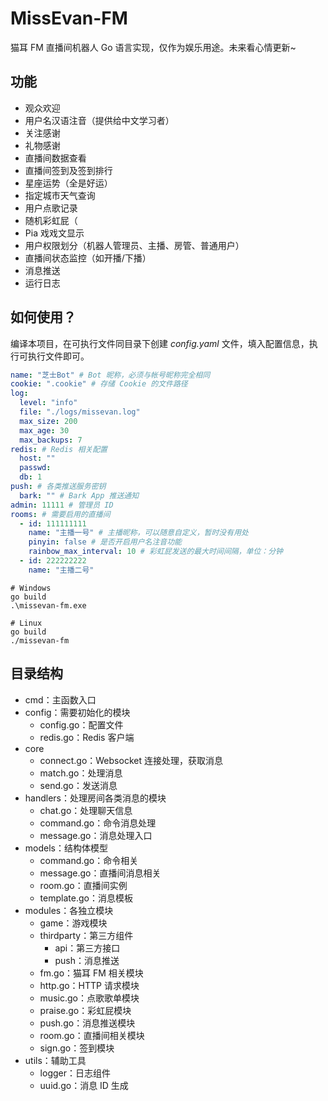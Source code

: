 # MissEvan-FM

猫耳 FM 直播间机器人 Go 语言实现，仅作为娱乐用途。未来看心情更新~

## 功能

- 观众欢迎
- 用户名汉语注音（提供给中文学习者）
- 关注感谢
- 礼物感谢
- 直播间数据查看
- 直播间签到及签到排行
- 星座运势（全是好运）
- 指定城市天气查询
- 用户点歌记录
- 随机彩虹屁（
- Pia 戏戏文显示
- 用户权限划分（机器人管理员、主播、房管、普通用户）
- 直播间状态监控（如开播/下播）
- 消息推送
- 运行日志

## 如何使用？

编译本项目，在可执行文件同目录下创建 _config.yaml_ 文件，填入配置信息，执行可执行文件即可。

```yaml
name: "芝士Bot" # Bot 昵称，必须与帐号昵称完全相同
cookie: ".cookie" # 存储 Cookie 的文件路径 
log:
  level: "info"
  file: "./logs/missevan.log"
  max_size: 200
  max_age: 30
  max_backups: 7
redis: # Redis 相关配置
  host: ""
  passwd:
  db: 1
push: # 各类推送服务密钥
  bark: "" # Bark App 推送通知
admin: 11111 # 管理员 ID
rooms: # 需要启用的直播间
  - id: 111111111
    name: "主播一号" # 主播昵称，可以随意自定义，暂时没有用处
    pinyin: false # 是否开启用户名注音功能
    rainbow_max_interval: 10 # 彩虹屁发送的最大时间间隔，单位：分钟
  - id: 222222222
    name: "主播二号"
```

```shell
# Windows
go build
.\missevan-fm.exe

# Linux
go build
./missevan-fm
```

## 目录结构

- cmd：主函数入口
- config：需要初始化的模块
    - config.go：配置文件
    - redis.go：Redis 客户端
- core
    - connect.go：Websocket 连接处理，获取消息
    - match.go：处理消息
    - send.go：发送消息
- handlers：处理房间各类消息的模块
    - chat.go：处理聊天信息
    - command.go：命令消息处理
    - message.go：消息处理入口
- models：结构体模型
    - command.go：命令相关
    - message.go：直播间消息相关
    - room.go：直播间实例
    - template.go：消息模板
- modules：各独立模块
    - game：游戏模块
    - thirdparty：第三方组件
        - api：第三方接口
        - push：消息推送
    - fm.go：猫耳 FM 相关模块
    - http.go：HTTP 请求模块
    - music.go：点歌歌单模块
    - praise.go：彩虹屁模块
    - push.go：消息推送模块
    - room.go：直播间相关模块
    - sign.go：签到模块
- utils：辅助工具
    - logger：日志组件
    - uuid.go：消息 ID 生成